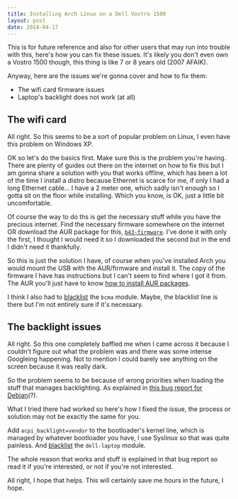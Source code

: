 ```yaml
---
title: Installing Arch Linux on a Dell Vostro 1500
layout: post
date: 2014-04-17
---
```


This is for future reference and also for other users that may run into trouble
with this, here's how you can fix these issues. It's likely you don't even own
a Vostro 1500 though, this thing is like 7 or 8 years old (2007 AFAIK).

Anyway, here are the issues we're gonna cover and how to fix them:

- The wifi card firmware issues
- Laptop's backlight does not work (at all)

## The wifi card

All right. So this seems to be a sort of popular problem on Linux, I even have
this problem on Windows XP.

OK so let's do the basics first. Make sure this is the problem you're having.
There are plenty of guides out there on the internet on how to fix this but I am
gonna share a solution with you that works offline, which has been a lot of the
time I install a distro because Ethernet is scarce for me, if only I had a long
Ethernet cable... I have a 2 meter one, which sadly isn't enough so I gotta sit
on the floor while installing. Which you know, is OK, just a little bit
uncomfortable.

Of course the way to do ths is get the necessary stuff while you have the
precious internet. Find the necessary firmware somewhere on the internet OR
download the AUR package for this,
[`b43-firmware`](https://aur.archlinux.org/packages/b43-firmware/). I've done it
with only the first, I thought I would need it so I downloaded the second but in
the end I didn't need it thankfully.

So this is just the solution I have, of course when you've installed Arch you
would mount the USB with the AUR/firmware and install it. The copy of the
firmware I have has instructions but I can't seem to find where I got it from.
The AUR you'll just have to know [how to install AUR
packages](https://wiki.archlinux.org/index.php/Arch_User_Repository#Installing_packages).

I think I also had to
[blacklist](https://wiki.archlinux.org/index.php/Kernel_modules#Blacklisting)
the `bcma` module. Maybe, the blacklist line is there but I'm not entirely sure
if it's necessary.

## The backlight issues

All right. So this one completely baffled me when I came across it because
I couldn't figure out what the problem was and there was some intense Googleing
happening. Not to mention I could barely see anything on the screen because it
was really dark.

So the problem seems to be because of wrong priorities when loading the stuff
that manages backlighting. As explained in [this bug report for
Debian](https://bugs.debian.org/cgi-bin/bugreport.cgi?msg=5;att=0;bug=651741)(?).

What I tried there had worked so here's how I fixed the issue, the process or
solution may not be exactly the same for you.

Add `acpi_backlight=vendor` to the bootloader's kernel line, which is managed by
whatever bootloader you have, I use Syslinux so that was quite painless. And
[blacklist](https://wiki.archlinux.org/index.php/Kernel_modules#Blacklisting)
the `dell-laptop` module.

The whole reason that works and stuff is explained in that bug report so read it
if you're interested, or not if you're not interested.

All right, I hope that helps. This will certainly save me hours in the future,
I hope.

